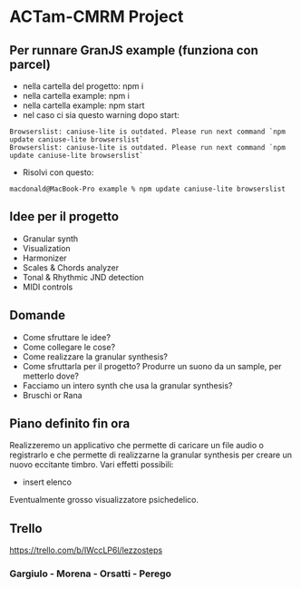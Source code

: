 # ACTam-CMRM Project

## Per runnare GranJS example (funziona con parcel)
* nella cartella del progetto: npm i
* nella cartella example: npm i
* nella cartella example: npm start 
* nel caso ci sia questo warning dopo start:
```console
Browserslist: caniuse-lite is outdated. Please run next command `npm update caniuse-lite browserslist`
Browserslist: caniuse-lite is outdated. Please run next command `npm update caniuse-lite browserslist`
```

* Risolvi con questo:
    
```
macdonald@MacBook-Pro example % npm update caniuse-lite browserslist
```

## Idee per il progetto
* Granular synth
* Visualization 
* Harmonizer
* Scales & Chords analyzer
* Tonal & Rhythmic JND detection
* MIDI controls

## Domande
* Come sfruttare le idee?
* Come collegare le cose?
* Come realizzare la granular synthesis?
* Come sfruttarla per il progetto? Produrre un suono da un sample, per metterlo dove?
* Facciamo un intero synth che usa la granular synthesis? 
* Bruschi or Rana

## Piano definito fin ora
Realizzeremo un applicativo che permette di caricare un file audio o registrarlo e che permette
di realizzarne la granular synthesis per creare un nuovo eccitante timbro. 
Vari effetti possibili:
* insert elenco

Eventualmente grosso visualizzatore psichedelico.

## Trello
https://trello.com/b/IWccLP6l/lezzosteps

### Gargiulo - Morena - Orsatti - Perego
